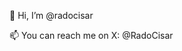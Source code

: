 👋 Hi, I’m @radocisar

📫 You can reach me on X: @RadoCisar

<!---
radocisar/radocisar is a ✨ special ✨ repository because its `README.md` (this file) appears on your GitHub profile.
You can click the Preview link to take a look at your changes.
--->
